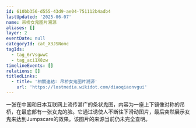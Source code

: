 ```yaml
---
id: 610bb356-d555-43d9-ae04-751112b4adb4
lastUpdated: '2025-06-07'
name: 吊桥女鬼图片溯源
aliases: []
layer: 2
eventDate: null
categoryId: cat_X3JSNomc
tagIds:
  - tag_6rVsgwwC
  - tag_aci1X8zw
timelineEvents: []
relations: []
titledLinks:
  - title: '相關連結: 吊桥女鬼图片溯源'
    url: 'https://lostmedia.wikidot.com/diaoqiaonvgui'
---
```

一张在中国和日本互联网上流传甚广的条状鬼图，内容为一座上下镜像对称的吊桥，在最底部有一张女鬼的脸。它通过诱使人不断往下滑动图片，最后突然展示女鬼来达到Jumpscare的效果。该图片的来源当前仍未完全查明。
